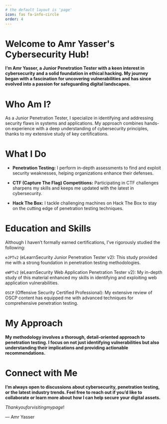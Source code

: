 ```yaml
---
# the default layout is 'page'
icon: fas fa-info-circle
order: 4
---
```


# Welcome to Amr Yasser's Cybersecurity Hub!

__I’m Amr Yasser, a Junior Penetration Tester with a keen interest in cybersecurity and a solid foundation in ethical hacking. My journey began with a fascination for uncovering vulnerabilities and has since evolved into a passion for safeguarding digital landscapes.__

# Who Am I?

As a Junior Penetration Tester, I specialize in identifying and addressing security flaws in systems and applications. My approach combines hands-on experience with a deep understanding of cybersecurity principles, thanks to my extensive study of key certifications.

# What I Do

* __Penetration Testing:__ I perform in-depth assessments to find and exploit security weaknesses, helping organizations enhance their defenses.

* __CTF (Capture The Flag) Competitions:__ Participating in CTF challenges sharpens my skills and keeps me updated with the latest in cybersecurity.

* __Hack The Box:__ I tackle challenging machines on Hack The Box to stay on the cutting edge of penetration testing techniques.

# Education and Skills

Although I haven’t formally earned certifications, I’ve rigorously studied the following:

```eJPTv2``` (eLearnSecurity Junior Penetration Tester v2): This study provided me with a strong foundation in penetration testing methodologies.

```eWPTv2``` (eLearnSecurity Web Application Penetration Tester v2): My in-depth study of this material enhanced my skills in identifying and exploiting web application vulnerabilities.

```OSCP``` (Offensive Security Certified Professional): My extensive review of OSCP content has equipped me with advanced techniques for comprehensive penetration testing.

# My Approach 

__My methodology involves a thorough, detail-oriented approach to penetration testing. I focus on not just identifying vulnerabilities but also understanding their implications and providing actionable recommendations.__

# Connect with Me

__I’m always open to discussions about cybersecurity, penetration testing, or the latest industry trends. Feel free to reach out if you’d like to collaborate or learn more about how I can help secure your digital assets.__

$Thank you for  visiting my page!$

— Amr Yasser



